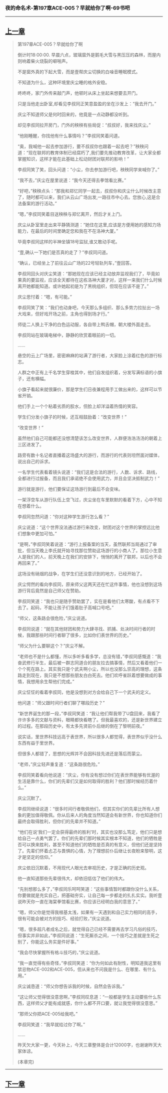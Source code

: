 ### 夜的命名术-第197章ACE-005？早就给你了啊-69书吧

--------
[上一章](./47614a299f7223938190bd03439e2442.md)
--------


>
>
>
>第197章ACE-005？早就给你了啊
>
>倒计时18:00:00.
>早晨六点，玻璃窗外是鹅毛大雪与黑压压的森林，而屋内则响着柴火烧裂的噼啪声。
>
>不是窗外真的下起大雪，而是壹帮庆尘切换的白噪音睡眠模式。
>
>不知道为什么，这种环境里庆尘睡的格外安稳。
>
>咚咚咚，家门外传来敲门声，他顿时从床上坐起来想要去开门。
>
>只是当他走出卧室,却看见李叔同正笑意盈盈的坐在沙发上：“我去开门。”
>
>庆尘不知道师父是何时回来的，他竟是一点动静都没听到。
>
>却见李叔同拉开房门，门外的秧秧有些局促：“叔叔好，我来找庆尘。”
>
>“他刚睡醒，你找他有什么事情吗？”李叔同笑着问道。
>
>“奥，我喊他一起去参加游行，要不叔叔你也跟着一起去吧？”秧秧问道：“现在联邦的教育体制已经腐朽了,我们要先推动教育改革，让大家全都掌握知识，这样才能在此基础上松动财团对联邦的影响！”
>
>李叔同笑了笑，回头问道：“小尘，你去参加游行吧，秧秧同学来喊你了。”
>
>“我不去，”庆尘在屋里说道：“我今天还得去拳馆看比赛。”
>
>“好吧，”秧秧点头：“那我和郑忆同学一起去，叔叔你和庆尘什么时候改主意了，随时都可以来，我们从云山广场出发,一路往市中心去。您放心,这是合法备案的游行活动。”
>
>“嗯，”李叔同笑着目送秧秧与郑忆离开，然后才关上门。
>
>庆尘从卧室里走出来平静猜测道：“她住在这里,应该是方便用她的感知力场能力，在最后的时间里确定您和我在不在洛神大厦。”
>
>毕竟李叔同这样的半神坐镇18号监狱,谁又敢动手呢。
>
>“壹,确认一下她们是否真的走了？”李叔同问道。
>
>“确认，已经坐上了前往云山广场的22号轻轨列车，”壹回答。
>
>李叔同回头对庆尘笑道：“那她现在应该已经主动放弃监视我们了，毕竟如果真的要监视，应该全天都待在这栋洛神大厦才对，这样一来我们什么时候离开她都能知道。或许她起初是为了黑桃组织，但现在应该不是了。”
>
>庆尘思忖着：“嗯，有可能。”
>
>李叔同笑了笑：“我们也动身吧，今天那么多组织、那么多势力拉扯出一场大戏来，但好戏开场之前，主角也得到场才行。”
>
>师徒二人换上干净的白色运动服，各自带上鸭舌帽，朝大楼外面走去。
>
>李叔同站在玻璃电梯中，静静的欣赏着眼前的一切。
>
>……
>
>悬空的云上广场里，密密麻麻的站满了游行者，大家脸上涂着红色的游行标志。
>
>人群之中正有上千名学生穿梭其中，他们自发组织着，分发写满标语的小旗子，还有横幅。
>
>小旗子看起来就很廉价，那是学生们日夜兼程用手工做出来的，这样可以节省开销。
>
>他们手上一个个粘着劣质的胶水，但脸上却洋溢着热情的笑容。
>
>学生们分发小旗子的时候，还互相鼓励着：“改变世界！”
>
>“改变世界！”
>
>虽然他们自己可能都还没想清楚该怎么改变世界，人群便浩浩汤汤的朝着上三区进发了。
>
>路旁有数十名记者直播着这场盛大的游行，而游行的代表则坦然面对媒体，说出自己的诉求。
>
>一名学生代表看着镜头说道：“我们这是合法的游行，人数、诉求、路线，全都进行过报备，而且我们承诺绝不会使用武力，并且会坚决抵制武力！”
>
>游行就是游行，他们要保证这场游行到最后不会变味。
>
>一架浮空车从游行队伍上空飞过，庆尘坐在车里默默的看着下方，心中不知在想着什么。
>
>李叔同忽然问道：“你对这种学生游行怎么看？”
>
>庆尘说道：“这个世界没法通过游行来改变，财团对这个世界的掌控远比他们想象中更加可怕。”
>
>“是啊，”李叔同笑着说道：“游行上报备案的当天，虽然联邦当局通过了审批，但当天晚上李氏就开始寻找那位赞助这场游行的小商人了。那位小生意人是我们的人，前天晚上在我们的安排下，悄悄的离开了联邦，以后也不会再回来了。”
>
>这场没有硝烟的战争，在学生们还没意识到的地方，已经开始了。
>
>庆尘愕然的看向李叔同，原来师父这两天还在忙这件事情，他也没想到这场游行背后竟然是自己师父在赞助。
>
>李叔同笑道：“我也只是随手赞助罢了，实在是看他们太寒酸，有点看不下去了。起码，不能让孩子们饿着肚子高喊口号吧。”
>
>“师父，这条路会很危险，”庆尘说道。
>
>李叔同说道：“就在其他财团和势力大肆寻找、抓捕、处决时间行者的时候，我跟那些时间行者聊了很多，比如你们表世界的历史。”
>
>“师父为什么要聊这个？”庆尘不解。
>
>“老师也不是什么都懂，所以多听多看多学，总没有错，”李叔同感慨道：“我奋武修行半生，最后被一群志同道合的朋友拉去搞事情，然后又看着他们一个个死在路上。其实我只是个武夫啊小尘，所以也没那么崇高的理想，这条路走到现在，我只是不想那些朋友白白死去。他们欢呼雀跃着想要做成的事情，我想用余生帮他们完成。”
>
>庆尘怔怔的看着李叔同，他是没想到对方会给自己下一个武夫的定义。
>
>他问道：“师父跟时间行者们聊了哪段历史？”
>
>“新世界诞生的那一段，”李叔同笑道：“我让他们帮我带了U盘回来，我看了许许多多的文献与资料，眼睛都快看瞎了。但我最喜欢的，还是新世界建立的过程。在那段历史中，有太多先贤前仆后继的倒在了黎明前夜。”
>
>说实话，里世界科技远高于表世界，所以很多人都觉得，表世界似乎没什么东西有益于里世界。
>
>但很多人都错了，思想的光辉并不会因科技先进还是落后而蒙尘。
>
>“老师，”庆尘轻声重复道：“这条路很危险。”
>
>李叔同笑着看向他说道：“庆尘，你有没有想过你们在表世界能够有优渥的生活是靠什么，你们的先辈们又是如何取得的胜利？他们那时候经历着什么。”
>
>庆尘沉默了。
>
>李叔同继续说道：“很多时间行者敬佩他们，但其实你们的先辈比所有人想象的更加值得敬佩。你从后来人的角度当然知道会有新世界，你也知道你们最终会取得胜利，但你们的先辈并不知道。”
>
>“他们在说‘我们一定会获得最终的胜利’时，其实也没那么笃定，他们只是想给自己一点勇气罢了。你们的先辈们那时候其实根本不知道，他们的牺牲是否可以换来胜利，甚至不知道他们的牺牲是否真的有意义，但他们还是坚持了。先辈们怀着忐忑与畏惧的心情，为了理想前仆后继让长夜盼来黎明，这才是坚定的信仰。”
>
>庆尘依旧沉默着，不用现代人眼光去审视历史，才是正确的历史观。
>
>他一直知道那些先辈很伟大，却依旧低估了他们的伟大。
>
>“先别想那么多了，”李叔同乐呵呵笑道：“这些事情暂时都跟你没什么关系，你要做就是充实自己，把基础夯实，让自己每一步都走的扎扎实实。我听壹说昨天你一直在海棠拳馆看比赛，你应该已经明白我的意思了。”
>
>“嗯，师父你是觉得我根基太浅，如果有一天遇到和自己实力相同的高手，很有可能会被对方的技巧、经验打败，”庆尘说道。
>
>“嗯，很多超凡者成名之后，就觉得自己已经不需要再去学习凡俗的技巧，但事实并非如此，”李叔同说道：“生死厮杀之间，一个技巧之差就是生死之别了，你能这么务实是件好事。”
>
>“我会尽快掌握所有格斗技巧的，”庆尘说道。
>
>“我一直觉得有些奇怪，”李叔同笑道：“你为何如此有耐性，明知道我这里有禁忌物ACE-002和ACE-005，但从来也不问我是什么、在哪里、有什么用。”
>
>庆尘诚恳道：“师父你想告诉我的时候，自然会告诉我。”
>
>“这让师父觉得很没意思啊，”李叔同叹息道：“一般都是学生主动要些什么东西，这样师父才能有成就感，你什么都不开口要，就让我觉得很没意思。”
>
>“那师父你把ACE-005给我吧。”
>
>李叔同笑道：“我早就给过你了啊。”
>
>……
>
>昨天欠大家一更，今天补上，今天三章整体是合计12000字，也谢谢昨天大家体谅。
>
>(本章完)
>
>

--------
[下一章](./122f7145b004a3fb929e4f582d0f3d5b.md)
--------
